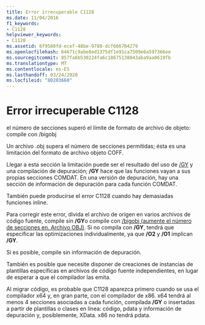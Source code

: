 ```yaml
---
title: Error irrecuperable C1128
ms.date: 11/04/2016
f1_keywords:
- C1128
helpviewer_keywords:
- C1128
ms.assetid: 6f9580fd-ecef-48be-9780-dcf666704279
ms.openlocfilehash: 64671c9abe8ed1375df1e91ca7509e6a597366ee
ms.sourcegitcommit: 857fa6b530224fa6c18675138043aba9aa0619fb
ms.translationtype: MT
ms.contentlocale: es-ES
ms.lasthandoff: 03/24/2020
ms.locfileid: "80203660"
---
```

# <a name="fatal-error-c1128"></a>Error irrecuperable C1128

el número de secciones superó el límite de formato de archivo de objeto: compile con /bigobj

Un archivo .obj supera el número de secciones permitidas; ésta es una limitación del formato de archivo objeto COFF.

Llegar a esta sección la limitación puede ser el resultado del uso de [/GY](../../build/reference/gy-enable-function-level-linking.md) y una compilación de depuración; **/GY** hace que las funciones vayan a sus propias secciones COMDAT. En una versión de depuración, hay una sección de información de depuración para cada función COMDAT.

También puede producirse el error C1128 cuando hay demasiadas funciones inline.

Para corregir este error, divida el archivo de origen en varios archivos de código fuente, compile sin **/GY**o compile con [/bigobj (aumente el número de secciones en. Archivo OBJ)](../../build/reference/bigobj-increase-number-of-sections-in-dot-obj-file.md).  Si no compila con **/GY**, tendrá que especificar las optimizaciones individualmente, ya que **/O2** y **/O1** implican **/GY**.

Si es posible, compile sin información de depuración.

También es posible que necesite disponer de creaciones de instancias de plantillas específicas en archivos de código fuente independientes, en lugar de esperar a que el compilador las emita.

Al migrar código, es probable que C1128 aparezca primero cuando se usa el compilador x64 y, en gran parte, con el compilador de x86. x64 tendrá al menos 4 secciones asociadas a cada función, compilada **/GY** o insertadas a partir de plantillas o clases en línea: código, pdata y información de depuración y, posiblemente, XData.  x86 no tendrá pdata.
